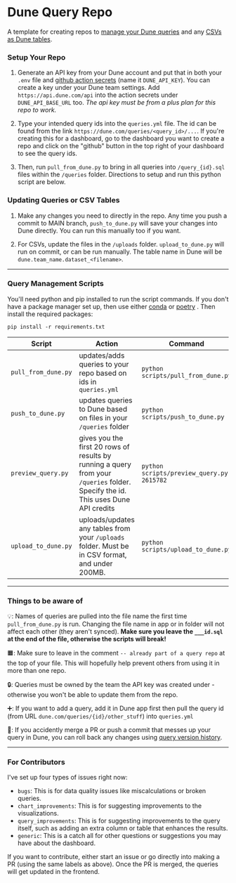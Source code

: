 # Dune Query Repo

A template for creating repos to [manage your Dune queries](https://dune.mintlify.app/api-reference/crud/endpoint/create) and any [CSVs as Dune tables](https://dune.mintlify.app/api-reference/upload/endpoint/upload).

### Setup Your Repo

1. Generate an API key from your Dune account and put that in both your `.env` file and [github action secrets](https://docs.github.com/en/actions/security-guides/using-secrets-in-github-actions#creating-secrets-for-a-repository) (name it `DUNE_API_KEY`). You can create a key under your Dune team settings. Add `https://api.dune.com/api` into the action secrets under `DUNE_API_BASE_URL` too. *The api key must be from a plus plan for this repo to work.*

2. Type your intended query ids into the `queries.yml` file. The id can be found from the link `https://dune.com/queries/<query_id>/...`. If you're creating this for a dashboard, go to the dashboard you want to create a repo and click on the "github" button in the top right of your dashboard to see the query ids.

3. Then, run `pull_from_dune.py` to bring in all queries into `/query_{id}.sql` files within the `/queries` folder. Directions to setup and run this python script are below.

### Updating Queries or CSV Tables

1. Make any changes you need to directly in the repo. Any time you push a commit to MAIN branch, `push_to_dune.py` will save your changes into Dune directly. You can run this manually too if you want.

2. For CSVs, update the files in the `/uploads` folder. `upload_to_dune.py` will run on commit, or can be run manually. The table name in Dune will be `dune.team_name.dataset_<filename>`.

---

### Query Management Scripts

You'll need python and pip installed to run the script commands. If you don't have a package manager set up, then use either [conda](https://www.anaconda.com/download) or [poetry](https://python-poetry.org/) . Then install the required packages:

```
pip install -r requirements.txt
```

| Script | Action                                                                                                                                                    | Command |
|---|-----------------------------------------------------------------------------------------------------------------------------------------------------------|---|
| `pull_from_dune.py` | updates/adds queries to your repo based on ids in `queries.yml`                                                                                           | `python scripts/pull_from_dune.py` |
| `push_to_dune.py` | updates queries to Dune based on files in your `/queries` folder                                                                                          | `python scripts/push_to_dune.py` |
| `preview_query.py` | gives you the first 20 rows of results by running a query from your `/queries` folder. Specify the id. This uses Dune API credits | `python scripts/preview_query.py 2615782` |
| `upload_to_dune.py` | uploads/updates any tables from your `/uploads` folder. Must be in CSV format, and under 200MB. | `python scripts/upload_to_dune.py` |

---

### Things to be aware of

💡: Names of queries are pulled into the file name the first time `pull_from_dune.py` is run. Changing the file name in app or in folder will not affect each other (they aren't synced). **Make sure you leave the `___id.sql` at the end of the file, otherwise the scripts will break!**

🟧: Make sure to leave in the comment `-- already part of a query repo` at the top of your file. This will hopefully help prevent others from using it in more than one repo.

🔒: Queries must be owned by the team the API key was created under - otherwise you won't be able to update them from the repo.

➕: If you want to add a query, add it in Dune app first then pull the query id (from URL `dune.com/queries/{id}/other_stuff`) into `queries.yml`

🛑: If you accidently merge a PR or push a commit that messes up your query in Dune, you can roll back any changes using [query version history](https://dune.com/docs/app/query-editor/version-history).

---

### For Contributors

I've set up four types of issues right now:
- `bugs`: This is for data quality issues like miscalculations or broken queries.
- `chart_improvements`: This is for suggesting improvements to the visualizations.
- `query_improvements`: This is for suggesting improvements to the query itself, such as adding an extra column or table that enhances the results.
- `generic`: This is a catch all for other questions or suggestions you may have about the dashboard.

If you want to contribute, either start an issue or go directly into making a PR (using the same labels as above). Once the PR is merged, the queries will get updated in the frontend.
